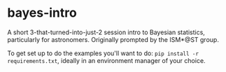 # bayes-intro

A short 3-that-turned-into-just-2 session intro to Bayesian statistics, particularly for astronomers.  Originally prompted by the ISM*@ST group.

To get set up to do the examples you'll want to do: ``pip install -r requirements.txt``, ideally in an environment manager of your choice.
